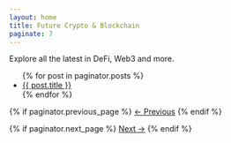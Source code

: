 ```yaml
---
layout: home
title: Future Crypto & Blockchain
paginate: 7
---
```


Explore all the latest in DeFi, Web3 and more.

<ul>
  {% for post in paginator.posts %}
    <li><a href="{{ post.url }}">{{ post.title }}</a></li>
  {% endfor %}
</ul>

<div class="pagination">
  {% if paginator.previous_page %}
    <a href="{{ paginator.previous_page_path }}">← Previous</a>
  {% endif %}

  {% if paginator.next_page %}
    <a href="{{ paginator.next_page_path }}">Next →</a>
  {% endif %}
</div>

